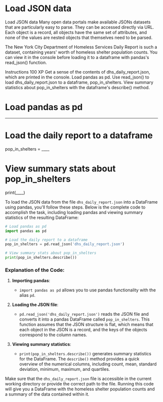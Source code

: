 # Load JSON data


Load JSON data
Many open data portals make available JSONs datasets that are particularly easy to parse. They can be accessed directly via URL. Each object is a record, all objects have the same set of attributes, and none of the values are nested objects that themselves need to be parsed.

The New York City Department of Homeless Services Daily Report is such a dataset, containing years' worth of homeless shelter population counts. You can view it in the console before loading it to a dataframe with pandas's read_json() function.

Instructions
100 XP
Get a sense of the contents of dhs_daily_report.json, which are printed in the console.
Load pandas as pd.
Use read_json() to load dhs_daily_report.json to a dataframe, pop_in_shelters.
View summary statistics about pop_in_shelters with the dataframe's describe() method.

# Load pandas as pd
____

# Load the daily report to a dataframe
pop_in_shelters = ____

# View summary stats about pop_in_shelters
print(____)

To load the JSON data from the file `dhs_daily_report.json` into a DataFrame using pandas, you'll follow these steps. Below is the complete code to accomplish the task, including loading pandas and viewing summary statistics of the resulting DataFrame:

```python
# Load pandas as pd
import pandas as pd

# Load the daily report to a dataframe
pop_in_shelters = pd.read_json('dhs_daily_report.json')

# View summary stats about pop_in_shelters
print(pop_in_shelters.describe())
```

### Explanation of the Code:

1. **Importing pandas**: 
   - `import pandas as pd` allows you to use pandas functionality with the alias `pd`.

2. **Loading the JSON file**: 
   - `pd.read_json('dhs_daily_report.json')` reads the JSON file and converts it into a pandas DataFrame called `pop_in_shelters`. This function assumes that the JSON structure is flat, which means that each object in the JSON is a record, and the keys of the objects correspond to the column names.

3. **Viewing summary statistics**:
   - `print(pop_in_shelters.describe())` generates summary statistics for the DataFrame. The `describe()` method provides a quick overview of the numerical columns, including count, mean, standard deviation, minimum, maximum, and quartiles.

Make sure that the `dhs_daily_report.json` file is accessible in the current working directory or provide the correct path to the file. Running this code will give you a DataFrame with the homeless shelter population counts and a summary of the data contained within it.